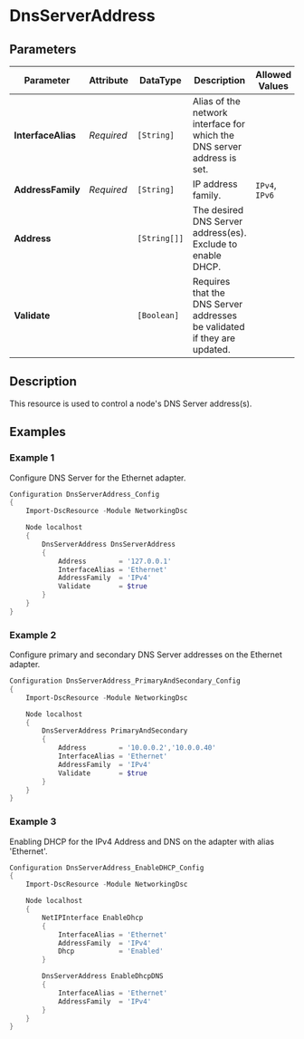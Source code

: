 # DnsServerAddress

## Parameters

| Parameter          | Attribute  | DataType     | Description                                                              | Allowed Values |
| ------------------ | ---------- | ------------ | ------------------------------------------------------------------------ | -------------- |
| **InterfaceAlias** | *Required* | `[String]`   | Alias of the network interface for which the DNS server address is set.  |                |
| **AddressFamily**  | *Required* | `[String]`   | IP address family.                                                       | `IPv4`, `IPv6` |
| **Address**        |            | `[String[]]` | The desired DNS Server address(es). Exclude to enable DHCP.              |                |
| **Validate**       |            | `[Boolean]`  | Requires that the DNS Server addresses be validated if they are updated. |                |

## Description

This resource is used to control a node's DNS Server address(s).

## Examples

### Example 1

Configure DNS Server for the Ethernet adapter.

```powershell
Configuration DnsServerAddress_Config
{
    Import-DscResource -Module NetworkingDsc

    Node localhost
    {
        DnsServerAddress DnsServerAddress
        {
            Address        = '127.0.0.1'
            InterfaceAlias = 'Ethernet'
            AddressFamily  = 'IPv4'
            Validate       = $true
        }
    }
}
```

### Example 2

Configure primary and secondary DNS Server addresses on the Ethernet adapter.

```powershell
Configuration DnsServerAddress_PrimaryAndSecondary_Config
{
    Import-DscResource -Module NetworkingDsc

    Node localhost
    {
        DnsServerAddress PrimaryAndSecondary
        {
            Address        = '10.0.0.2','10.0.0.40'
            InterfaceAlias = 'Ethernet'
            AddressFamily  = 'IPv4'
            Validate       = $true
        }
    }
}
```

### Example 3

Enabling DHCP for the IPv4 Address and DNS on the adapter with alias 'Ethernet'.

```powershell
Configuration DnsServerAddress_EnableDHCP_Config
{
    Import-DscResource -Module NetworkingDsc

    Node localhost
    {
        NetIPInterface EnableDhcp
        {
            InterfaceAlias = 'Ethernet'
            AddressFamily  = 'IPv4'
            Dhcp           = 'Enabled'
        }

        DnsServerAddress EnableDhcpDNS
        {
            InterfaceAlias = 'Ethernet'
            AddressFamily  = 'IPv4'
        }
    }
}
```

